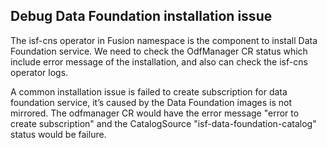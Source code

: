 ## Debug Data Foundation installation issue

The isf-cns operator in Fusion namespace is the component to install Data Foundation service. We need to check the OdfManager CR status which include error message of the installation, and also can check the isf-cns operator logs.

A common installation issue is failed to create subscription for data foundation service, it’s caused by the Data Foundation images is not mirrored. The odfmanager CR would have the error message "error to create subscription" and the CatalogSource "isf-data-foundation-catalog" status would be failure.